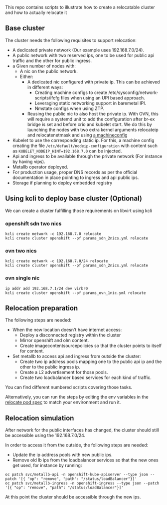 This repo contains scripts to illustrate how to create a relocatable cluster and how to actually relocate it

## Base cluster

The cluster needs the following requisites to support relocation:

- A dedicated private network (Our example uses 192.168.7.0/24).
- A public network with two reserved ips, one to be used for public api traffic and the other for public ingress.
- a Given number of nodes with:
  - A nic on the public network.
  - Either:
    - A dedicated nic configured with private ip. This can be achieved in different ways:
      - Creating machine configs to create /etc/sysconfig/network-scripts/ifcfg files when using an UPI based approach.
      - Leveraging static networking support in baremetal IPI.
      - Nmstate configs when using ZTP.
    - Reusing the public nic to also host the private ip. With OVN, this will require a systemd unit to add the configuration after br-ex bridge is set and before crio and kubelet start. We do this by launching the nodes with two extra kernel arguments relocateip and relocatenetmask and using [a machineconfig](relocatemanifests/relocate-ip.yml)
- Kubelet to use the corresponding static ip. For this, a machine config creating the file `/etc/default/nodeip-configuration` with content such as `KUBELET_NODEIP_HINT=192.168.7.0` can be injected.
- Api and ingress to be available through the private network (For instance by having vips).
- Metallb operator deployed.
- For production usage, proper DNS records as per the official documentation in place pointing to ingress and api public ips.
- Storage if planning to deploy embedded registry

## Using kcli to deploy base cluster (Optional)

We can create a cluster fulfilling those requirements on libvirt using kcli

### openshift sdn two nics

```
kcli create network -c 192.168.7.0 relocate
kcli create cluster openshift --pf params_sdn_2nics.yml relocate
```

### ovn two nics

```
kcli create network -c 192.168.7.0/24 relocate
kcli create cluster openshift --pf params_sdn_2nics.yml relocate
```

### ovn single nic

```
ip addr add 192.168.7.1/24 dev virbr0
kcli create cluster openshift --pf params_ovn_1nic.yml relocate
```

## Relocation preparation

The following steps are needed:

- When the new location doesn't have internet access:
  - Deploy a disconnected registry within the cluster
  - Mirror openshift and olm content.
  - Create imagecontentsourcepolicies so that the cluster points to itself for content.
- Set metallb to access api and ingress from outside the cluster:
  - Create two ip address pools mapping one to the public api ip and the other to the public ingress ip.
  - Create a L2 advertisement for those pools.
  - Create two loadbalancer based services for each kind of traffic.
  
You can find different numbered scripts covering those tasks.

Alternatively, you can run the steps by editing the env variables in the [relocate pod spec](relocate.yaml) to match your environment and run it.

## Relocation simulation

After network for the public interfaces has changed, the cluster should still be accessible using the 192.168.7.0/24.

In order to access it from the outside, the following steps are needed:

- Update the ip address pools with new public ips.
- Remove old lb ips from the loadbalancer services so that the new ones get used, for instance by running:

```
oc patch svc/metallb-api -n openshift-kube-apiserver --type json --patch '[{ "op": "remove", "path": "/status/loadBalancer"}]'
oc patch svc/metallb-ingress -n openshift-ingress --type json --patch '[{ "op": "remove", "path": "/status/loadBalancer"}]'
```
At this point the cluster should be accessible through the new ips.

